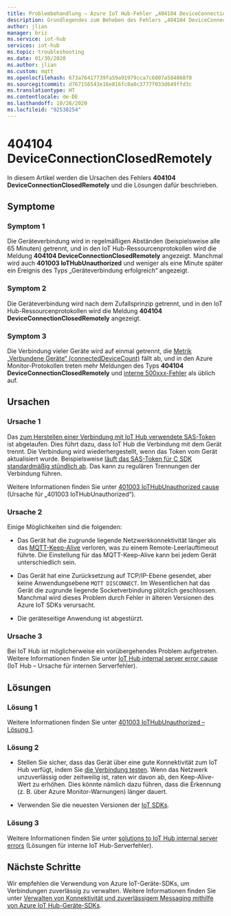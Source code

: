 ```yaml
---
title: Problembehandlung – Azure IoT Hub-Fehler „404104 DeviceConnectionClosedRemotely“
description: Grundlegendes zum Beheben des Fehlers „404104 DeviceConnectionClosedRemotely“
author: jlian
manager: briz
ms.service: iot-hub
services: iot-hub
ms.topic: troubleshooting
ms.date: 01/30/2020
ms.author: jlian
ms.custom: mqtt
ms.openlocfilehash: 673a76417739fa59a91979cca7c6807a584868f0
ms.sourcegitcommit: d767156543e16e816fc8a0c3777f033d649ffd3c
ms.translationtype: HT
ms.contentlocale: de-DE
ms.lasthandoff: 10/26/2020
ms.locfileid: "92538254"
---
```

# <a name="404104-deviceconnectionclosedremotely"></a>404104 DeviceConnectionClosedRemotely

In diesem Artikel werden die Ursachen des Fehlers **404104 DeviceConnectionClosedRemotely** und die Lösungen dafür beschrieben.

## <a name="symptoms"></a>Symptome

### <a name="symptom-1"></a>Symptom 1

Die Geräteverbindung wird in regelmäßigen Abständen (beispielsweise alle 65 Minuten) getrennt, und in den IoT Hub-Ressourcenprotokollen wird die Meldung **404104 DeviceConnectionClosedRemotely** angezeigt. Manchmal wird auch **401003 IoTHubUnauthorized** und weniger als eine Minute später ein Ereignis des Typs „Geräteverbindung erfolgreich“ angezeigt.

### <a name="symptom-2"></a>Symptom 2

Die Geräteverbindung wird nach dem Zufallsprinzip getrennt, und in den IoT Hub-Ressourcenprotokollen wird die Meldung **404104 DeviceConnectionClosedRemotely** angezeigt.

### <a name="symptom-3"></a>Symptom 3

Die Verbindung vieler Geräte wird auf einmal getrennt, die [Metrik „Verbundene Geräte“ (connectedDeviceCount)](monitor-iot-hub-reference.md) fällt ab, und in den Azure Monitor-Protokollen treten mehr Meldungen des Typs **404104 DeviceConnectionClosedRemotely** und [interne 500xxx-Fehler](iot-hub-troubleshoot-error-500xxx-internal-errors.md) als üblich auf.

## <a name="causes"></a>Ursachen

### <a name="cause-1"></a>Ursache 1

Das [zum Herstellen einer Verbindung mit IoT Hub verwendete SAS-Token](iot-hub-devguide-security.md#security-tokens) ist abgelaufen. Dies führt dazu, dass IoT Hub die Verbindung mit dem Gerät trennt. Die Verbindung wird wiederhergestellt, wenn das Token vom Gerät aktualisiert wurde. Beispielsweise [läuft das SAS-Token für C SDK standardmäßig stündlich ab](https://github.com/Azure/azure-iot-sdk-c/blob/master/doc/connection_and_messaging_reliability.md#connection-authentication). Das kann zu regulären Trennungen der Verbindung führen.

Weitere Informationen finden Sie unter [401003 IoTHubUnauthorized cause](iot-hub-troubleshoot-error-401003-iothubunauthorized.md#cause-1) (Ursache für „401003 IoTHubUnauthorized“).

### <a name="cause-2"></a>Ursache 2

Einige Möglichkeiten sind die folgenden:

- Das Gerät hat die zugrunde liegende Netzwerkkonnektivität länger als das [MQTT-Keep-Alive](iot-hub-mqtt-support.md#default-keep-alive-timeout) verloren, was zu einem Remote-Leerlauftimeout führte. Die Einstellung für das MQTT-Keep-Alive kann bei jedem Gerät unterschiedlich sein.

- Das Gerät hat eine Zurücksetzung auf TCP/IP-Ebene gesendet, aber keine Anwendungsebene `MQTT DISCONNECT`. Im Wesentlichen hat das Gerät die zugrunde liegende Socketverbindung plötzlich geschlossen. Manchmal wird dieses Problem durch Fehler in älteren Versionen des Azure IoT SDKs verursacht.

- Die geräteseitige Anwendung ist abgestürzt.

### <a name="cause-3"></a>Ursache 3

Bei IoT Hub ist möglicherweise ein vorübergehendes Problem aufgetreten. Weitere Informationen finden Sie unter [IoT Hub internal server error cause](iot-hub-troubleshoot-error-500xxx-internal-errors.md#cause) (IoT Hub – Ursache für internen Serverfehler).

## <a name="solutions"></a>Lösungen

### <a name="solution-1"></a>Lösung 1

Weitere Informationen finden Sie unter [401003 IoTHubUnauthorized – Lösung 1](iot-hub-troubleshoot-error-401003-iothubunauthorized.md#solution-1).

### <a name="solution-2"></a>Lösung 2

- Stellen Sie sicher, dass das Gerät über eine gute Konnektivität zum IoT Hub verfügt, indem Sie [die Verbindung testen](tutorial-connectivity.md). Wenn das Netzwerk unzuverlässig oder zeitweilig ist, raten wir davon ab, den Keep-Alive-Wert zu erhöhen. Dies könnte nämlich dazu führen, dass die Erkennung (z. B. über Azure Monitor-Warnungen) länger dauert. 

- Verwenden Sie die neuesten Versionen der [IoT SDKs](iot-hub-devguide-sdks.md).

### <a name="solution-3"></a>Lösung 3

Weitere Informationen finden Sie unter [solutions to IoT Hub internal server errors](iot-hub-troubleshoot-error-500xxx-internal-errors.md#solution) (Lösungen für interne IoT Hub-Serverfehler).

## <a name="next-steps"></a>Nächste Schritte

Wir empfehlen die Verwendung von Azure IoT-Geräte-SDKs, um Verbindungen zuverlässig zu verwalten. Weitere Informationen finden Sie unter [Verwalten von Konnektivität und zuverlässigem Messaging mithilfe von Azure IoT Hub-Geräte-SDKs](iot-hub-reliability-features-in-sdks.md).